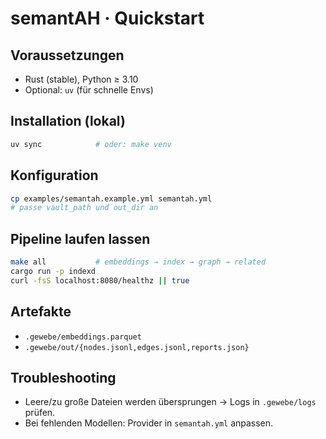 # semantAH · Quickstart

## Voraussetzungen
- Rust (stable), Python ≥ 3.10
- Optional: `uv` (für schnelle Envs)

## Installation (lokal)
```bash
uv sync            # oder: make venv
```

## Konfiguration
```bash
cp examples/semantah.example.yml semantah.yml
# passe vault_path und out_dir an
```

## Pipeline laufen lassen
```bash
make all           # embeddings → index → graph → related
cargo run -p indexd
curl -fsS localhost:8080/healthz || true
```

## Artefakte
- `.gewebe/embeddings.parquet`
- `.gewebe/out/{nodes.jsonl,edges.jsonl,reports.json}`

## Troubleshooting
- Leere/zu große Dateien werden übersprungen → Logs in `.gewebe/logs` prüfen.
- Bei fehlenden Modellen: Provider in `semantah.yml` anpassen.
